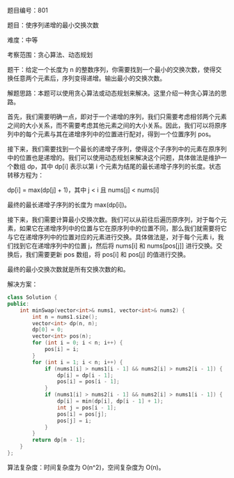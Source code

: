 题目编号：801

题目：使序列递增的最小交换次数

难度：中等

考察范围：贪心算法、动态规划

题干：给定一个长度为 n 的整数序列，你需要找到一个最小的交换次数，使得交换任意两个元素后，序列变得递增。输出最小的交换次数。

解题思路：本题可以使用贪心算法或动态规划来解决。这里介绍一种贪心算法的思路。

首先，我们需要明确一点，即对于一个递增的序列，我们只需要考虑相邻两个元素之间的大小关系，而不需要考虑其他元素之间的大小关系。因此，我们可以将原序列中的每个元素与其在递增序列中的位置进行配对，得到一个位置序列 pos。

接下来，我们需要找到一个最长的递增子序列，使得这个子序列中的元素在原序列中的位置也是递增的。我们可以使用动态规划来解决这个问题，具体做法是维护一个数组 dp，其中 dp[i] 表示以第 i 个元素为结尾的最长递增子序列的长度。状态转移方程为：

dp[i] = max(dp[j] + 1)，其中 j < i 且 nums[j] < nums[i]

最终的最长递增子序列的长度为 max(dp[i])。

接下来，我们需要计算最小交换次数。我们可以从前往后遍历原序列，对于每个元素，如果它在递增序列中的位置与它在原序列中的位置不同，那么我们就需要将它与它在递增序列中的位置对应的元素进行交换。具体做法是，对于每个元素 i，我们找到它在递增序列中的位置 j，然后将 nums[i] 和 nums[pos[j]] 进行交换。交换后，我们需要更新 pos 数组，将 pos[i] 和 pos[j] 的值进行交换。

最终的最小交换次数就是所有交换次数的和。

解决方案：

```cpp
class Solution {
public:
    int minSwap(vector<int>& nums1, vector<int>& nums2) {
        int n = nums1.size();
        vector<int> dp(n, n);
        dp[0] = 0;
        vector<int> pos(n);
        for (int i = 0; i < n; i++) {
            pos[i] = i;
        }
        for (int i = 1; i < n; i++) {
            if (nums1[i] > nums1[i - 1] && nums2[i] > nums2[i - 1]) {
                dp[i] = dp[i - 1];
                pos[i] = pos[i - 1];
            }
            if (nums1[i] > nums2[i - 1] && nums2[i] > nums1[i - 1]) {
                dp[i] = min(dp[i], dp[i - 1] + 1);
                int j = pos[i - 1];
                pos[i] = pos[j];
                pos[j] = i;
            }
        }
        return dp[n - 1];
    }
};
```

算法复杂度：时间复杂度为 O(n^2)，空间复杂度为 O(n)。